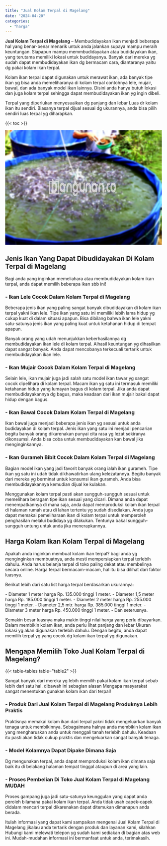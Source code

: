 ```yaml
---
title: "Jual Kolam Terpal di Magelang"
date: "2024-04-20"
categories: 
  - "harga"
---
```


**Jual Kolam Terpal di Magelang** – Membudidayakan ikan menjadi beberapa hal yang benar-benar menarik untuk anda jalankan supaya mampu meraih keuntungan. Siapapun mampu memmbudidayakan atau budidayakan ikan, yang terutama memiliki lokasi untuk budidayanya. Banyak dari mereka yg sudah dapat membudidayakan ikan dg bermacam cara, diantaranya yaitu dg pakai kolam ikan terpal.

Kolam ikan terpal dapat digunakan untuk merawat ikan, ada banyak tipe ikan yg bisa anda memeliharanya di kolam terpal contohnya lele, mujair, bawal, dan ada banyak model ikan lainnya. Disini anda hanya butuh lokasi dan juga kolam terpal sehingga dapat membudidayakan ikan yg ingin dibeli.

Terpal yang diperlukan menyesuaikan dg panjang dan lebar Luas dr kolam ikan itu sendiri. Biasanya terpal dijual sesuai dg ukurannya, anda bisa pilih sendiri luas terpal yg diharapkan.

{{< toc >}}

![Jual Kolam Terpal di Magelang](/images/jual-kolam-terpal-46.png)

## Jenis Ikan Yang Dapat Dibudidayakan Di Kolam Terpal di Magelang

Bagi anda yang inginkan memeliahara atau membudidayakan kolam ikan terpal, anda dapat memilih beberapa ikan sbb ini!

### \- Ikan Lele Cocok Dalam Kolam Terpal di Magelang

Beberapa jenis ikan yang paling sangat banyak dibudidayakan di kolam ikan terpal yakni ikan lele. Tipe ikan yang satu ini memiliki lebih lama hidup yg cukup kuat di dalam situasi apapun. Bisa dibilang bahwa ikan lele yakni satu-satunya jenis ikan yang paling kuat untuk ketahanan hidup di tempat apapun.

Banyak orang yang udah menunjukkan keberhasilannya dg membudidayakan ikan lele di kolam terpal. Alhasil keuntungan yg dihasilkan dapat sangat banyak. Anda dapat mencobanya terkecuali tertarik untuk membudidayakan ikan lele.

### \- Ikan Mujair Cocok Dalam Kolam Terpal di Magelang

Selain lele, ikan mujair juga jadi salah satu model ikan tawar yg sangat cocok dipelihara di kolam terpal. Macam ikan yg satu ini termasuk memiliki ketahanan hidup yang lumayan bagus di kolam terpal. Jika anda dapat membudidayakannya dg bagus, maka keadaan dari ikan mujair bakal dapat hidup dengan bagus.

### \- Ikan Bawal Cocok Dalam Kolam Terpal di Magelang

Ikan bawal juga menjadi beberapa jenis ikan yg sesuai untuk anda budidayakan di kolam terpal. Jenis ikan yang satu ini menjadi pencarian begitu banyak orang dikarenakan punyai cita rasa yg lezat sekiranya dikonsumsi. Anda bisa coba untuk membudidayakan kan bawal jika menginginkannya.

### \- Ikan Gurameh Bibit Cocok Dalam Kolam Terpal di Magelang

Bagian model ikan yang jadi favorit banyak orang ialah ikan gurameh. Tipe ikan yg satu ini udah tidak dikhawatirkan ulang kelezatannya. Begitu banyak dari mereka yg berminat untuk konsumsi ikan gurameh. Anda bisa membudidayakannya kemudian dijual ke kulakan.

Menggunakan kolam terpal pasti akan sungguh-sungguh sesuai untuk memelihara beragam tipe ikan sesuai yang dicari. Dimana anda dapat menempatkannya di mana saja, anda dapat memproduksi kolam ikan terpal di halaman rumah atau di lahan tertentu yg sudah disediakan. Anda juga dapat memakai pemeliharaan ikan di kolam terpal untuk memperoleh penghasilan melalui budidaya yg dilakukan. Tentunya bakal sungguh-sungguh untung untuk anda jika menerapkannya.

## Harga Kolam Ikan Kolam Terpal di Magelang

Apakah anda inginkan membuat kolam ikan terpal? bagi anda yg menginginkan membuatnya, anda mesti mempersiapkan terpal terlebih dahulu. Anda harus belanja terpal di toko paling dekat atau membelinya secara online. Harga terpal bermacam-macam, hal itu bisa dilihat dari faktor luasnya.

Berikut lebih dari satu list harga terpal berdasarkan ukurannya:

\- Diameter 1 meter harga Rp. 135.000 tinggi 1 meter. - Diameter 1,5 meter harga Rp. 185.000 tinggi 1 meter. - Diameter 2 meter harga Rp. 255.000 tinggi 1 meter. - Diameter 2,5 mtr. harga Rp. 385.000 tinggi 1 meter. - Diameter 3 meter harga Rp. 450.000 tinggi 1 meter. - Dan seterusnya.

Semakin besar luasnya maka makin tinggi nilai harga yang perlu dibayarkan. Dalam membikin kolam ikan, anda perlu lihat panjang dan lebar Ukuran lokasi yg akan digunakan terlebih dahulu. Dengan begitu, anda dapat memilih terpal yg yang cocok dg kolam ikan terpal yg digunakan.

## Mengapa Memilih Toko Jual Kolam Terpal di Magelang?

{{< table-tables table="table2" >}}

Sangat banyak dari mereka yg lebih memilih pakai kolam ikan terpal sebab lebih dari satu hal. dibawah ini sebagian alasan Mengapa masyarakat sangat menentukan gunakan kolam ikan dari terpal!

### \- Produk Dari Jual Kolam Terpal di Magelang Produknya Lebih Praktis

Praktisnya memakai kolam ikan dari terpal yakni tidak mengeluarkan banyak tenaga untuk membikinnya. Sebagaimana halnya anda membikin kolam ikan yang mengharuskan anda untuk menggali tanah terlebih dahulu. Keadaan itu pasti akan tidak cukup praktis dan mengeluarkan sangat banyak tenaga.

### \- Model Kolamnya Dapat Dipake Dimana Saja

Dg mengunakan terpal, anda dapat memproduksi kolam ikan dimana saja baik itu di belakang halaman tempat tinggal ataupun di area yang lain.

### \- Proses Pembelian Di Toko Jual Kolam Terpal di Magelang MUDAH

Proses gampang juga jadi satu-satunya keunggulan yang dapat anda peroleh bilamana pakai kolam ikan terpal. Anda tidak usah capek-capek didalam mencari terpal dikarenakan dapat ditemukan dimanapun anda berada.

Itulah informasi yang dapat kami sampaikan mengenai Jual Kolam Terpal di Magelang jikalau anda tertarik dengan produk dan layanan kami, silahkan Hubungi kami melewati telepon yg sudah kami sediakan di bagian atas web ini. Mudah-mudahan informasi ini bermanfaat untuk anda, terimakasih.
